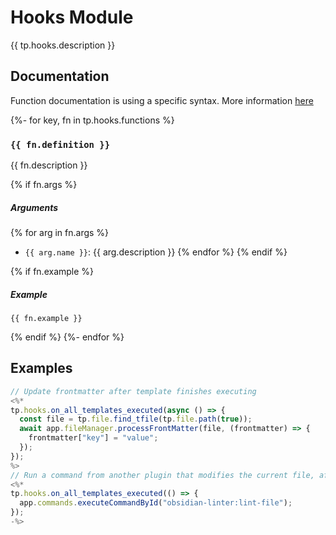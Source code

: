 # Hooks Module

{{ tp.hooks.description }}

<!-- toc -->

## Documentation

Function documentation is using a specific syntax. More information [here](../../syntax.md#function-documentation-syntax)


{%- for key, fn in tp.hooks.functions %}
### `{{ fn.definition }}` 

{{ fn.description }}

{% if fn.args %}
##### Arguments

{% for arg in fn.args %}
- `{{ arg.name }}`: {{ arg.description }}
{% endfor %}
{% endif %}

{% if fn.example %}
##### Example

```
{{ fn.example }}
```
{% endif %}
{%- endfor %}

## Examples

```javascript
// Update frontmatter after template finishes executing
<%*
tp.hooks.on_all_templates_executed(async () => {
  const file = tp.file.find_tfile(tp.file.path(true));
  await app.fileManager.processFrontMatter(file, (frontmatter) => {
    frontmatter["key"] = "value";
  });
});
%>
// Run a command from another plugin that modifies the current file, after Templater has updated the file
<%*
tp.hooks.on_all_templates_executed(() => {
  app.commands.executeCommandById("obsidian-linter:lint-file");
});
-%>
```
